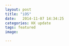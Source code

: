 ```yaml
---
layout: post
title: "iOS"
date:   2014-11-07 14:34:25
categories: HX update
tags: featured
image:

---
```


